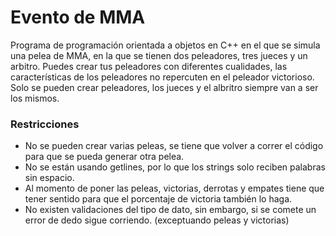 # Evento de MMA
Programa de programación orientada a objetos en C++ en el que se simula una pelea de MMA, en la que se tienen dos peleadores, tres jueces y un arbitro.
Puedes crear tus peleadores con diferentes cualidades, las características de los peleadores no repercuten en el peleador victorioso.
Solo se pueden crear peleadores, los jueces y el albritro siempre van a ser los mismos.

### Restricciones
- No se pueden crear varias peleas, se tiene que volver a correr el código para que se pueda generar otra pelea.
- No se están usando getlines, por lo que los strings solo reciben palabras sin espacio.
- Al momento de poner las peleas, victorias, derrotas y empates tiene que tener sentido para que el porcentaje de victoria también lo haga.
- No existen validaciones del tipo de dato, sin embargo, si se comete un error de dedo sigue corriendo. (exceptuando peleas y victorias)
